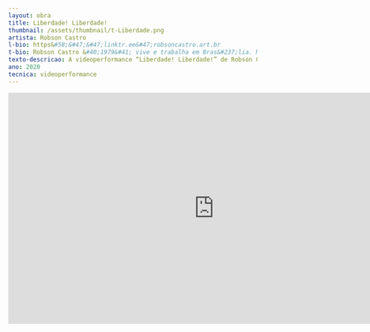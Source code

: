 ```yaml
---
layout: obra
title: Liberdade! Liberdade!
thumbnail: /assets/thumbnail/t-Liberdade.png
artista: Robson Castro
l-bio: https&#58;&#47;&#47;linktr.ee&#47;robsoncastro.art.br
t-bio: Robson Castro &#40;1979&#41; vive e trabalha em Bras&#237;lia. Mestre em Artes pela UnB, &#233; artista do corpo e performer. À frente da Cia Inexistente, sua plataforma de cria&#231;&#227;o, abordou at&#233; o momento os temas origem, identidade e corpo nas cria&#231;&#245;es. Junto da ASQ e do Teatro do Concreto, participou de vários festivais de dan&#231;a e de teatro no Brasil. Na Anti Status Quo Companhia de Dan&#231;a &#40;ASQ&#41;, participou de pesquisas relacionadas a corpo e cidade e circulou pela Europa &#40;Su&#237;&#231;a, Eslov&#234;nia e S&#233;rvia&#41;.
texto-descricao: A videoperformance “Liberdade! Liberdade!” de Robson Castro faz parte da s&#233;rie Origens &#40;2020&#41;. Traz um homem caminhando em c&#237;rculos num descampado de terra vermelha. O t&#237;tulo traz uma ironia pois caminhar em c&#237;rculo talvez n&#227;o se traduza numa liberdade, mas em algum tipo de aprisionamento. Ou será que ele pode sair caminhando fora do c&#237;rculo quando quiser? Esse dilema &#233; a base para discutir liberdade, escolhas individuais e as amarras que nós mesmos nos propomos. E assim, seguimos caminhando na vida e em nossa História recente, seja com consci&#234;ncia delas, ou n&#227;o. A obra se relaciona com o tema desta web&#45;exposi&#231;&#227;o, Rebrota, pois &#233; preciso romper com esse ciclo que temos caminhado como humanidade, repensar sobre quando andamos em c&#237;rculo em rela&#231;&#227;o a diferentes temas e, em especial, ao meio ambiente. O quanto temos caminhado em c&#237;rculos? O quanto podemos &#40;e queremos&#41; fazer diferente? O quanto temos sido resistentes em mudar a rota para um mundo mais sustentável? Essas e outras perguntas podem ser talvez a chave para mudar de rota, antes que seja tarde demais.
ano: 2020
tecnica: videoperformance
---
```


<iframe width="832" height="468" src="https://www.youtube.com/embed/BlrM4teBQIY" title="Liberdade! Liberdade!  -  Robson Castro" frameborder="0" allow="accelerometer; autoplay; clipboard-write; encrypted-media; gyroscope; picture-in-picture; web-share" allowfullscreen></iframe>